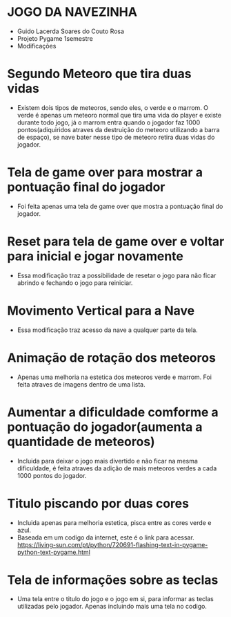 # JOGO DA NAVEZINHA
- Guido Lacerda Soares do Couto Rosa
- Projeto Pygame 1semestre
- Modificações
# Segundo Meteoro que tira duas vidas
- Existem dois tipos de meteoros, sendo eles, o verde e o marrom. O verde é apenas um meteoro normal que tira uma vida do player e existe durante todo jogo, já o marrom entra quando o jogador faz 1000 pontos(adiquiridos atraves da destruição do meteoro utilizando a barra de espaço), se nave bater nesse tipo de meteoro retira duas vidas do jogador.
# Tela de game over para mostrar a pontuação final do jogador
- Foi feita apenas uma tela de game over que mostra a pontuação final do jogador.
# Reset para tela de game over e voltar para inicial e jogar novamente
- Essa modificação traz a possibilidade de resetar o jogo para não ficar abrindo e fechando o jogo para reiniciar.
# Movimento Vertical para a Nave
- Essa modificação traz acesso da nave a qualquer parte da tela.
# Animação de rotação dos meteoros
- Apenas uma melhoria na estetica dos meteoros verde e marrom. Foi feita atraves de imagens dentro de uma lista.
# Aumentar a dificuldade comforme a pontuação do jogador(aumenta a quantidade de meteoros)
- Incluida para deixar o jogo mais divertido e não ficar na mesma dificuldade, é feita atraves da adição de mais meteoros verdes a cada 1000 pontos do jogador.
# Titulo piscando por duas cores
- Incluida apenas para melhoria estetica, pisca entre as cores verde e azul.
- Baseada em um codigo da internet, este é o link para acessar. https://living-sun.com/pt/python/720691-flashing-text-in-pygame-python-text-pygame.html
# Tela de informações sobre as teclas
- Uma tela entre o titulo do jogo e o jogo em si, para informar as teclas utilizadas pelo jogador. Apenas incluindo mais uma tela no codigo.
